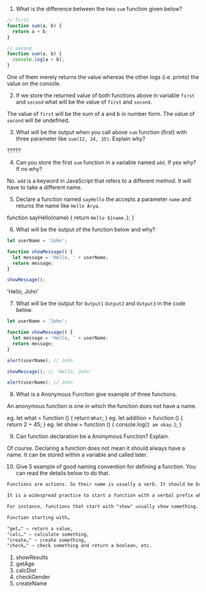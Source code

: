 1. What is the difference between the two `sum` function given below?

```js
// first
function sum(a, b) {
  return a + b;
}

// second
function sum(a, b) {
  console.log(a + b);
}
```
One of them merely returns the value whereas the other logs (i.e. prints) the value on the console.

2. If we store the returned value of both functions above in variable `first` and `second` what will be the value of `first` and `second`.

The value of `first` will be the sum of a and b in number form.
The value of `second` will be undefined.

3. What will be the output when you call above `sum` function (first) with three parameter like `sum(12, 24, 35)`. Explain why?

?????

4. Can you store the first `sum` function in a variable named `add`. If yes why? If no why?

No. `add` is a keyword in JavaScript that refers to a different method. It will have to take a different name.

5. Declare a function named `sayHello` the accepts a parameter `name` and returns the name like `Hello Arya`.

function sayHello(name) {
  return `Hello ${name.`};
}

6. What will be the output of the function below and why?

```js
let userName = 'John';

function showMessage() {
  let message = 'Hello, ' + userName;
  return message;
}

showMessage();
```

'Hello, John'

7. What will be the output for `Output1` `Output2` and `Output3` in the code below.

```js
let userName = 'John';

function showMessage() {
  let message = 'Hello, ' + userName;
  return message;
}

alert(userName); // John

showMessage(); // 'Hello, John'

alert(userName); // John
```

8. What is a Anonymous Function give example of three functions.

An anonymous function is one in which the function does not have a name.

eg. let what = function () {
  return `What`;
}
eg. let addition = function () {
  return 2 + 45;
}
eg. let show = function () {
  console.log(`I am okay.`);
}

9. Can function declaration be a Anonymous Function? Explain.

Of course. Declaring a function does not mean it should always have a name. It can be stored within a variable and called later.

10. Give 5 example of good naming convention for defining a function. You can read the details below to do that.

```md
Functions are actions. So their name is usually a verb. It should be brief, as accurate as possible and describe what the function does, so that someone reading the code gets an indication of what the function does.

It is a widespread practice to start a function with a verbal prefix which vaguely describes the action. There must be an agreement within the team on the meaning of the prefixes.

For instance, functions that start with "show" usually show something.

Function starting with…

"get…" – return a value,
"calc…" – calculate something,
"create…" – create something,
"check…" – check something and return a boolean, etc.
```

1. showResults
2. getAge
3. calcDist
4. checkGender
5. createName
